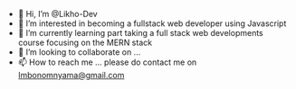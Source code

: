 - 👋 Hi, I’m @Likho-Dev
- 👀 I’m interested in becoming a fullstack web developer using Javascript
- 🌱 I’m currently learning part taking a full stack web developments course focusing on the MERN stack
- 💞️ I’m looking to collaborate on ...
- 📫 How to reach me ... please do contact me on lmbonomnyama@gmail.com

<!---
Likho-Dev/Likho-Dev is a ✨ special ✨ repository because its `README.md` (this file) appears on your GitHub profile.
You can click the Preview link to take a look at your changes.
--->
